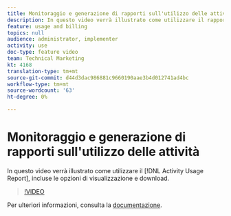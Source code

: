 ```yaml
---
title: Monitoraggio e generazione di rapporti sull'utilizzo delle attività
description: In questo video verrà illustrato come utilizzare il rapporto Utilizzo attività, incluse le opzioni di visualizzazione e download.
feature: usage and billing
topics: null
audience: administrator, implementer
activity: use
doc-type: feature video
team: Technical Marketing
kt: 4168
translation-type: tm+mt
source-git-commit: d44d3dac986881c9660190aae3b4d012741ad4bc
workflow-type: tm+mt
source-wordcount: '63'
ht-degree: 0%

---
```



# Monitoraggio e generazione di rapporti sull&#39;utilizzo delle attività

In questo video verrà illustrato come utilizzare il [!DNL Activity Usage Report], incluse le opzioni di visualizzazione e download.

>[!VIDEO](https://video.tv.adobe.com/v/31443/?quality=12)

Per ulteriori informazioni, consulta la [documentazione](https://docs.adobe.com/content/help/en/audience-manager/user-guide/features/administration/activity-usage-reporting.html).
